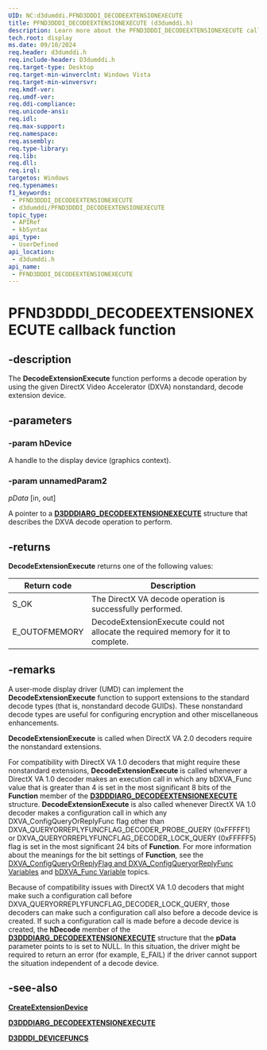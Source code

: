 ```yaml
---
UID: NC:d3dumddi.PFND3DDDI_DECODEEXTENSIONEXECUTE
title: PFND3DDDI_DECODEEXTENSIONEXECUTE (d3dumddi.h)
description: Learn more about the PFND3DDDI_DECODEEXTENSIONEXECUTE callback function.
tech.root: display
ms.date: 09/10/2024
req.header: d3dumddi.h
req.include-header: D3dumddi.h
req.target-type: Desktop
req.target-min-winverclnt: Windows Vista
req.target-min-winversvr: 
req.kmdf-ver: 
req.umdf-ver: 
req.ddi-compliance: 
req.unicode-ansi: 
req.idl: 
req.max-support: 
req.namespace: 
req.assembly: 
req.type-library: 
req.lib: 
req.dll: 
req.irql: 
targetos: Windows
req.typenames: 
f1_keywords:
 - PFND3DDDI_DECODEEXTENSIONEXECUTE
 - d3dumddi/PFND3DDDI_DECODEEXTENSIONEXECUTE
topic_type:
 - APIRef
 - kbSyntax
api_type:
 - UserDefined
api_location:
 - d3dumddi.h
api_name:
 - PFND3DDDI_DECODEEXTENSIONEXECUTE
---
```


# PFND3DDDI_DECODEEXTENSIONEXECUTE callback function

## -description

The **DecodeExtensionExecute** function performs a decode operation by using the given DirectX Video Accelerator (DXVA) nonstandard, decode extension device.

## -parameters

### -param hDevice

A handle to the display device (graphics context).

### -param unnamedParam2

*pData* [in, out]

A pointer to a [**D3DDDIARG_DECODEEXTENSIONEXECUTE**](ns-d3dumddi-_d3dddiarg_decodeextensionexecute.md) structure that describes the DXVA decode operation to perform.

## -returns

**DecodeExtensionExecute** returns one of the following values:

|Return code|Description|
|--- |--- |
|S_OK|The DirectX VA decode operation is successfully performed.|
|E_OUTOFMEMORY|DecodeExtensionExecute could not allocate the required memory for it to complete.|

## -remarks

A user-mode display driver (UMD) can implement the **DecodeExtensionExecute** function to support extensions to the standard decode types (that is, nonstandard decode GUIDs). These nonstandard decode types are useful for configuring encryption and other miscellaneous enhancements.

**DecodeExtensionExecute** is called when DirectX VA 2.0 decoders require the nonstandard extensions.

For compatibility with DirectX VA 1.0 decoders that might require these nonstandard extensions, **DecodeExtensionExecute** is called whenever a DirectX VA 1.0 decoder makes an execution call in which any bDXVA_Func value that is greater than 4 is set in the most significant 8 bits of the **Function** member of the [**D3DDDIARG_DECODEEXTENSIONEXECUTE**](ns-d3dumddi-_d3dddiarg_decodeextensionexecute.md) structure. **DecodeExtensionExecute** is also called whenever DirectX VA 1.0 decoder makes a configuration call in which any DXVA_ConfigQueryOrReplyFunc flag other than DXVA_QUERYORREPLYFUNCFLAG_DECODER_PROBE_QUERY (0xFFFFF1) or DXVA_QUERYORREPLYFUNCFLAG_DECODER_LOCK_QUERY (0xFFFFF5) flag is set in the most significant 24 bits of **Function**. For more information about the meanings for the bit settings of **Function**, see the [DXVA_ConfigQueryOrReplyFlag and DXVA_ConfigQueryorReplyFunc Variables](/windows-hardware/drivers/display/dxva-configqueryorreplyflag-and-dxva-configqueryorreplyfunc-variables) and [bDXVA_Func Variable](/windows-hardware/drivers/display/bdxva-func-variable) topics.

Because of compatibility issues with DirectX VA 1.0 decoders that might make such a configuration call before DXVA_QUERYORREPLYFUNCFLAG_DECODER_LOCK_QUERY, those decoders can make such a configuration call also before a decode device is created. If such a configuration call is made before a decode device is created, the **hDecode** member of the [**D3DDDIARG_DECODEEXTENSIONEXECUTE**](ns-d3dumddi-_d3dddiarg_decodeextensionexecute.md) structure that the **pData** parameter points to is set to NULL. In this situation, the driver might be required to return an error (for example, E_FAIL) if the driver cannot support the situation independent of a decode device.

## -see-also

[**CreateExtensionDevice**](nc-d3dumddi-pfnd3dddi_createextensiondevice.md)

[**D3DDDIARG_DECODEEXTENSIONEXECUTE**](ns-d3dumddi-_d3dddiarg_decodeextensionexecute.md)

[**D3DDDI_DEVICEFUNCS**](ns-d3dumddi-_d3dddi_devicefuncs.md)
